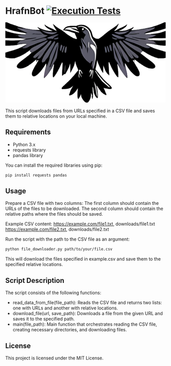 # HrafnBot [![Execution Tests](https://github.com/uaineteine/HrafnBot/actions/workflows/ExecutionTests.yaml/badge.svg)](https://github.com/uaineteine/HrafnBot/actions/workflows/ExecutionTests.yaml)

![icon](https://raw.githubusercontent.com/uaineteine/HrafnBot/main/doc/hrafnicon.png)

This script downloads files from URLs specified in a CSV file and saves them to relative locations on your local machine.

## Requirements
* Python 3.x
* requests library
* pandas library

You can install the required libraries using pip:

```sh
pip install requests pandas
```

## Usage
Prepare a CSV file with two columns:
The first column should contain the URLs of the files to be downloaded.
The second column should contain the relative paths where the files should be saved.

Example CSV content:
https://example.com/file1.txt, downloads/file1.txt
https://example.com/file2.txt, downloads/file2.txt

Run the script with the path to the CSV file as an argument:
```sh
python file_downloader.py path/to/your/file.csv
```
This will download the files specified in example.csv and save them to the specified relative locations.

##  Script Description
The script consists of the following functions:

* read_data_from_file(file_path): Reads the CSV file and returns two lists: one with URLs and another with relative locations.
* download_file(url, save_path): Downloads a file from the given URL and saves it to the specified path.
* main(file_path): Main function that orchestrates reading the CSV file, creating necessary directories, and downloading files.

## License
This project is licensed under the MIT License.
